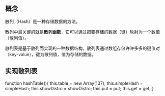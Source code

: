
## 概念

散列（Hash）是一种存储数据的方法。

散列中最关键的就是**散列函数**，它可以通过把要存储的数据（键）映射为一个数值（散列值）。

散列表是基于散列而实现的一种数据结构。散列表通过数组存储许许多多的键值对（key-value），键为散列值，值为存储的数据。

## 实现散列表


function hashTable(){
    this.table = new Array(137);
    this.simpleHash = simpleHash;
    this.showDistro = showDistro;
    this.put = put;
    this.get = get;
}
